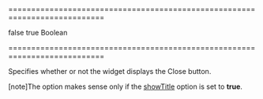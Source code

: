 <!--**
/*-------------------------------------------
    Auto-generated file. Do not modify.
-------------------------------------------

**-->
===========================================================================
<!--default-->false<!--/default-->
<!--custom_default_for_desktop-->true<!--/custom_default_for_desktop-->
<!--type-->Boolean<!--/type-->
===========================================================================

<!--shortDescription-->
Specifies whether or not the widget displays the Close button.
<!--/shortDescription-->

<!--fullDescription-->
[note]The option makes sense only if the [showTitle](/Documentation/ApiReference/UI_Widgets/dxPopup/Configuration/#showTitle) option is set to **true**.


<!--/fullDescription-->